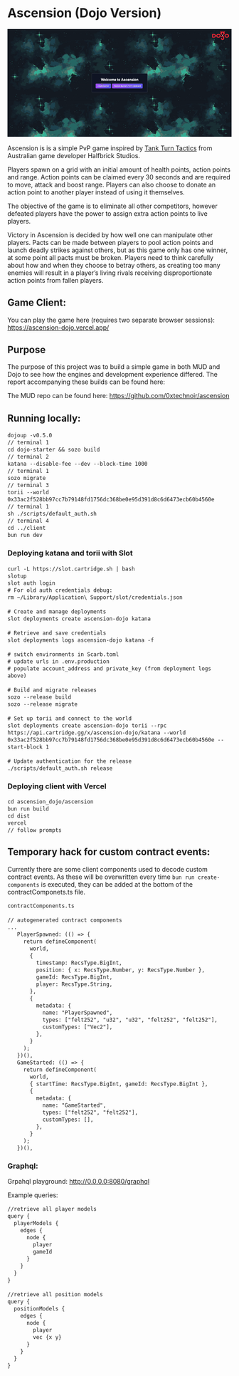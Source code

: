 # Ascension (Dojo Version)

![Example Image](./ascension/src/assets/Ascension%20demo%20gif%20high-res.gif)

Ascension is is a simple PvP game inspired by [Tank Turn Tactics](https://www.youtube.com/watch?v=aOYbR-Q_4Hs) from Australian game developer Halfbrick Studios. 

Players spawn on a grid with an initial amount of health points, action points and range. Action points can be claimed every 30 seconds and are required to move, attack and boost range. Players can also choose to donate an action point to another player instead of using it themselves. 

The objective of the game is to eliminate all other competitors, however defeated players have the power to assign extra action points to live players.

Victory in Ascension is decided by how well one can manipulate other players. Pacts can be made between players to pool action points and launch deadly strikes against others, but as this game only has one winner, at some point all pacts must be broken. Players need to think carefully about how and when they choose to betray others, as creating too many enemies will result in a player’s living rivals receiving disproportionate action points from fallen players. 

## Game Client:

You can play the game here (requires two separate browser sessions): 
https://ascension-dojo.vercel.app/

## Purpose

The purpose of this project was to build a simple game in both MUD and Dojo to see how the engines and development experience differed. The report accompanying these builds can be found here: <insert link>

The MUD repo can be found here: https://github.com/0xtechnoir/ascension


## Running locally:
```
dojoup -v0.5.0
// terminal 1
cd dojo-starter && sozo build 
// terminal 2
katana --disable-fee --dev --block-time 1000
// terminal 1
sozo migrate
// terminal 3
torii --world 0x33ac2f528bb97cc7b79148fd1756dc368be0e95d391d8c6d6473ecb60b4560e
// terminal 1
sh ./scripts/default_auth.sh
// terminal 4
cd ../client 
bun run dev
```

### Deploying katana and torii with Slot
```
curl -L https://slot.cartridge.sh | bash
slotup
slot auth login
# For old auth credentials debug:
rm ~/Library/Application\ Support/slot/credentials.json

# Create and manage deployments
slot deployments create ascension-dojo katana

# Retrieve and save credentials
slot deployments logs ascension-dojo katana -f

# switch environments in Scarb.toml
# update urls in .env.production
# populate account_address and private_key (from deployment logs above)

# Build and migrate releases
sozo --release build
sozo --release migrate

# Set up torii and connect to the world
slot deployments create ascension-dojo torii --rpc https://api.cartridge.gg/x/ascension-dojo/katana --world 0x33ac2f528bb97cc7b79148fd1756dc368be0e95d391d8c6d6473ecb60b4560e --start-block 1

# Update authentication for the release
./scripts/default_auth.sh release
```
### Deploying client with Vercel
```
cd ascension_dojo/ascension
bun run build
cd dist
vercel
// follow prompts
```

## Temporary hack for custom contract events: 
Currently there are some client components used to decode custom contract events. As these will be overwritten every time ```bun run create-components``` is executed, they can be added at the bottom of the contractComponets.ts file.

 ```
 contractComponents.ts
 
// autogenerated contract components
...
    PlayerSpawned: (() => {
      return defineComponent(
        world,
        {
          timestamp: RecsType.BigInt,
          position: { x: RecsType.Number, y: RecsType.Number },
          gameId: RecsType.BigInt,
          player: RecsType.String,
        },
        {
          metadata: {
            name: "PlayerSpawned",
            types: ["felt252", "u32", "u32", "felt252", "felt252"],
            customTypes: ["Vec2"],
          },
        }
      );
    })(),
    GameStarted: (() => {
      return defineComponent(
        world,
        { startTime: RecsType.BigInt, gameId: RecsType.BigInt },
        {
          metadata: {
            name: "GameStarted",
            types: ["felt252", "felt252"],
            customTypes: [],
          },
        }
      );
    })(),
 ```


### Graphql:
Grpahql playground: http://0.0.0.0:8080/graphql

Example queries:

```
//retrieve all player models
query {
  playerModels {
    edges {
      node {
        player
        gameId
      }
    }
  }
}

//retrieve all position models
query {
  positionModels {
    edges {
      node {
        player
        vec {x y}
      }
    }
  }
}

```

